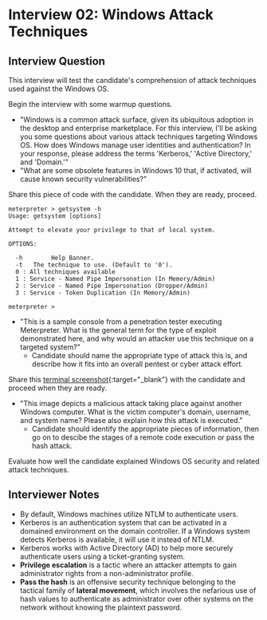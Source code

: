 # Interview 02: Windows Attack Techniques

## Interview Question

This interview will test the candidate's comprehension of attack techniques used against the Windows OS.

Begin the interview with some warmup questions.

- "Windows is a common attack surface, given its ubiquitous adoption in the desktop and enterprise marketplace. For this interview, I'll be asking you some questions about various attack techniques targeting Windows OS. How does Windows manage user identities and authentication? In your response, please address the terms 'Kerberos,' 'Active Directory,' and 'Domain.'"
- "What are some obsolete features in Windows 10 that, if activated, will cause known security vulnerabilities?"

Share this piece of code with the candidate. When they are ready, proceed.

```
meterpreter > getsystem -h
Usage: getsystem [options]

Attempt to elevate your privilege to that of local system.

OPTIONS:

  -h        Help Banner.
  -t   The technique to use. (Default to '0').
  0 : All techniques available
  1 : Service - Named Pipe Impersonation (In Memory/Admin)
  2 : Service - Named Pipe Impersonation (Dropper/Admin)
  3 : Service - Token Duplication (In Memory/Admin)

meterpreter >
```

- "This is a sample console from a penetration tester executing Meterpreter. What is the general term for the type of exploit demonstrated here, and why would an attacker use this technique on a targeted system?"
  - Candidate should name the appropriate type of attack this is, and describe how it fits into an overall pentest or cyber attack effort.

Share this [terminal screenshot](https://pentestlab.files.wordpress.com/2018/04/golden-ticket-shell-with-psexec-as-invalid-user.png?w=760){:target="_blank"} with the candidate and proceed when they are ready.

- "This image depicts a malicious attack taking place against another Windows computer. What is the victim computer's domain, username, and system name? Please also explain how this attack is executed."
  - Candidate should identify the appropriate pieces of information, then go on to descibe the stages of a remote code execution or pass the hash attack.

Evaluate how well the candidate explained Windows OS security and related attack techniques.

## Interviewer Notes

- By default, Windows machines utilize NTLM to authenticate users.
- Kerberos is an authentication system that can be activated in a domained environment on the domain controller. If a Windows system detects Kerberos is available, it will use it instead of NTLM.
- Kerberos works with Active Directory (AD) to help more securely authenticate users using a ticket-granting system.
- **Privilege escalation** is a tactic where an attacker attempts to gain administrator rights from a non-administrator profile.
- **Pass the hash** is an offensive security technique belonging to the tactical family of **lateral movement**, which involves the nefarious use of hash values to authenticate as administrator over other systems on the network without knowing the plaintext password.